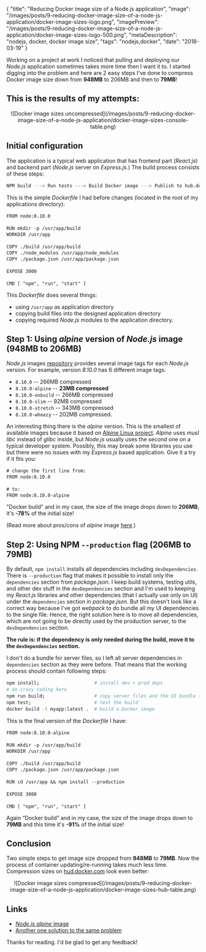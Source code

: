 {
    "title": "Reducing Docker image size of a Node.js application",
    "image": "/images/posts/9-reducing-docker-image-size-of-a-node-js-application/docker-image-sizes-logo.png",
    "imagePreview": "/images/posts/9-reducing-docker-image-size-of-a-node-js-application/docker-image-sizes-logo-500.png",
    "metaDescription": "nodejs, docker, docker image size",
    "tags": "nodejs,docker",
    "date": "2018-03-19"
}

<!-- preview -->

Working on a project at work I noticed that pulling and deploying our _Node.js_ application sometimes takes
more time then I want it to.
I started digging into the problem and here are 2 easy steps I've done to compress _Docker_ image size
down from **948MB** to 206MB and then to **79MB**!

<!-- /preview -->

## This is the results of my attempts:

<center>
![Docker image sizes uncompressed](/images/posts/9-reducing-docker-image-size-of-a-node-js-application/docker-image-sizes-console-table.png)
</center>

## Initial configuration

The application is a typical web application that has frontend part (_React.js_) and backend part
(_Node.js_ server on _Express.js_.)
The build process consists of these steps:
```bash
NPM build ---> Run tests ---> Build Docker image ---> Publish to hub.docker.com
```

This is the simple _Dockerfile_ I had before changes (located in the root of my applications directory):

```docker
FROM node:8.10.0

RUN mkdir -p /usr/app/build
WORKDIR /usr/app

COPY ./build /usr/app/build
COPY ./node_modules /usr/app/node_modules
COPY ./package.json /usr/app/package.json

EXPOSE 3000

CMD [ "npm", "run", "start" ]
```

This _Dockerfile_ does several things:
- using `/usr/app` as application directory
- copying build files into the designed application directory
- copying required _Node.js_ modules to the application directory.

## Step 1: Using _alpine_ version of _Node.js_ image (948MB to 206MB)

_Node.js_ images [repository](https://hub.docker.com/_/node/) provides several image tags for each _Node.js_ version.
For example, version _8.10.0_ has 6 different image tags:
- `8.10.0` -- 266MB compressed
- `8.10.0-alpine` -- **23MB compressed**
- `8.10.0-onbuild` -- 266MB compressed
- `8.10.0-slim` -- 92MB compressed
- `8.10.0-stretch` -- 343MB compressed
- `8.10.0-wheezy` -- 202MB compressed.

An interesting thing there is the _alpine_ version.
This is the smallest of available images because it based on [Alpine Linux project](https://alpinelinux.org/).
_Alpine_ uses _musl libc_ instead of _glibc_ inside, but _Node.js_ usually uses the second one on a typical developer system.
Possibly, this may break some libraries you use but there were no issues with my _Express.js_ based application.
Give it a try if it fits you:

```docker
# change the first line from:
FROM node:8.10.0

# to:
FROM node:8.10.0-alpine
```

"Docker build" and in my case, the size of the image drops down to **206MB**, it's **-78%** of the initial size!

(Read more about pros/cons of _alpine_ image [here](https://github.com/nodejs/docker-node#nodealpine).)

## Step 2: Using NPM `--production` flag (206MB to 79MB)

By default, `npm install` installs all dependencies including `devDependencies`.
There is `--production` flag that makes it possible to install only the `dependencies` section from _package.json_.
I keep build systems, testing utils, and other dev stuff in the `devDependencies` section
and I'm used to keeping my _React.js_ libraries and other dependencies (that I actually use only on UI)
under the `dependencies` section in _package.json_.
But this doesn't look like a correct way because I've got _webpack_ to do bundle all my UI dependencies
to the single file.
Hence, the right solution here is to move all dependencies, which are not going to be directly used
by the production server, to the `devDependencies` section.

**The rule is: if the dependency is only needed during the build, move it to the `devDependencies` section.**

I don't do a bundle for server files, so I left all server dependencies in `dependencies` section as they were before.
That means that the working process should contain following steps:

```bash
npm install;                    # install dev + prod deps
# do crazy coding here
npm run build;                  # copy server files and the UI bundle to the `dist` folder
npm test;                       # test the build
docker build -t myapp:latest .  # build a Docker image
```

This is the final version of the _Dockerfile_ I have:

```docker
FROM node:8.10.0-alpine

RUN mkdir -p /usr/app/build
WORKDIR /usr/app

COPY ./build /usr/app/build
COPY ./package.json /usr/app/package.json

RUN cd /usr/app && npm install --production

EXPOSE 3000

CMD [ "npm", "run", "start" ]
```

Again “Docker build” and in my case, the size of the image drops down to **79MB**
and this time it's **-91%** of the initial size!

## Conclusion

Two simple steps to get image size dropped from **948MB** to **79MB**.
Now the process of container updating/re-running takes much less time.
Compression sizes on [hud.docker.com](https://hub.docker.com/r/nexenta/nedgeui/tags/) look even better:

<center>
![Docker image sizes compressed](/images/posts/9-reducing-docker-image-size-of-a-node-js-application/docker-image-sizes-hub-table.png)
</center>

## Links
- [_Node.js_ _alpine_ image](https://github.com/nodejs/docker-node#nodealpine)
- [Another one solution to the same problem](https://medium.com/@iamnayr/a-multi-part-analysis-of-node-docker-image-sizes-using-yarn-vs-traditional-npm-2c20f034c08f)

Thanks for reading. I'd be glad to get any feedback!
